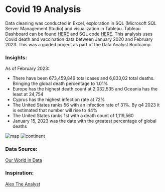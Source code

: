 # Covid 19 Analysis 

Data cleaning was conducted in Excel, exploration in SQL (Microsoft SQL Server Management Studio) and visualization in Tableau. Tableau Dashboard can be found [HERE](https://public.tableau.com/app/profile/jacqueline.alsina/viz/Covid19Project_16783050797590/Dashboard2) and SQL code [HERE](https://github.com/JacquelineAlsi/PortfolioProjects/blob/main/Covid%2019%20Analysis/Covid%2019%20SQL.sql).
This analysis uses Covid death and vaccination data between January 2020 and February 2023. This was a guided project as part of the Data Analyst Bootcamp.

### Insights: 
As of February 2023: 
- There have been 673,459,849 total cases and 6,833,02 total deaths. Bringing the global death percentage to 1.01% 
- Europe has the highest death count at 2,032,535 and Oceania has the least at 24,754 
- Cyprus has the highest infection rate at 72% 
- The United States ranks 56 with an infection rate of 31%. By q4 2023 it is estimated that number will rise to 44%
- The United States ranks 1st with a death count of 1,119,560 
- January 15, 2023 was the date with the greatest percentage of global deaths 

![map](https://user-images.githubusercontent.com/126612115/234630441-436f6285-af33-4a9e-aaee-95423d55ed85.png)
![continent](https://user-images.githubusercontent.com/126612115/234630520-1096ab9a-13bb-40ea-a8e0-b7813a6ba95f.png)

### Data Source: 
[Our World in Data](https://ourworldindata.org/covid-deaths)
### Inspiration: 
[Alex The Analyst](https://public.tableau.com/app/profile/alexander.freberg/viz/CovidDashboardTutorial/Dashboard1)
